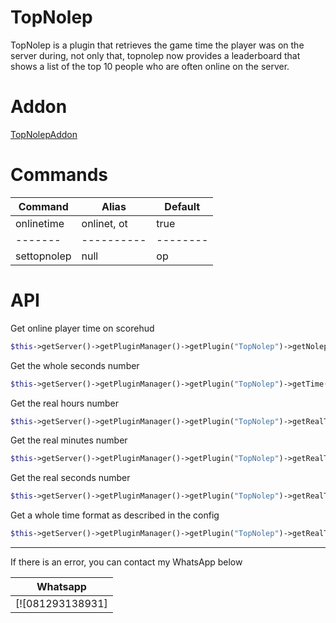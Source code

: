 # TopNolep

TopNolep is a plugin that retrieves the game time the player was on the server during, not only that, topnolep now provides a leaderboard that shows a list of the top 10 people who are often online on the server.

# Addon
[TopNolepAddon](https://github.com/EdoGaming28/TopNolepAddon)
# Commands
Command | Alias| Default
------- | ---------- | --------
onlinetime | onlinet, ot | true
------- | ---------- | --------
settopnolep | null | op

# API
Get online player time on scorehud
```php
$this->getServer()->getPluginManager()->getPlugin("TopNolep")->getNolepTime($player);
```
Get the whole seconds number
```php
$this->getServer()->getPluginManager()->getPlugin("TopNolep")->getTime($player);
```
Get the real hours number
```php
$this->getServer()->getPluginManager()->getPlugin("TopNolep")->getRealTimeHours($player);
```
Get the real minutes number
```php
$this->getServer()->getPluginManager()->getPlugin("TopNolep")->getRealTimeMinutes($player);
```
Get the real seconds number
```php
$this->getServer()->getPluginManager()->getPlugin("TopNolep")->getRealTimeSeconds($player);
```
Get a whole time format as described in the config
```php
$this->getServer()->getPluginManager()->getPlugin("TopNolep")->getRealTime($player);
```

----------------

If there is an error, you can contact my WhatsApp below

| Whatsapp |
| :---: |
[![081293138931] |
